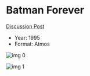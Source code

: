 # Batman Forever

[Discussion Post](https://www.avsforum.com/threads/bass-eq-for-filtered-movies.2995212/post-58150462)

* Year: 1995
* Format: Atmos

![img 0](https://i.imgur.com/ci18NmQ.jpg)

![img 1](https://i.imgur.com/guWQLMQ.jpg)

